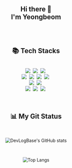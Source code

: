 <h2 align="center"> Hi there 👋<br/>I'm Yeongbeom</h2>

<br/>
<br/>

<!--
**devlogbase/devlogbase** is a ✨ _special_ ✨ repository because its `README.md` (this file) appears on your GitHub profile.

Here are some ideas to get you started:

- 🔭 I’m currently working on ...
- 🌱 I’m currently learning ...
- 👯 I’m looking to collaborate on ...
- 🤔 I’m looking for help with ...
- 💬 Ask me about ...
- 📫 How to reach me: ...
- 😄 Pronouns: ...
- ⚡ Fun fact: ...
-->

<h2 align="center"> 📚 Tech Stacks </h2>
<br/>

<div align="center">
<img src="https://img.shields.io/badge/java-007396?style=for-the-badge&logo=java&logoColor=white">&nbsp
<img src="https://img.shields.io/badge/javascript-F7DF1E?style=for-the-badge&logo=javascript&logoColor=white">&nbsp
<img src="https://img.shields.io/badge/python-3776AB?style=for-the-badge&logo=python&logoColor=white">&nbsp
</div>

<div align="center">
<img src="https://img.shields.io/badge/c-A8B9CC?style=for-the-badge&logo=c&logoColor=white">&nbsp
<img src="https://img.shields.io/badge/c++-00599C?style=for-the-badge&logo=c%2B%2B&logoColor=white">&nbsp
<img src="https://img.shields.io/badge/csharp-512BD4?style=for-the-badge&logo=csharp&logoColor=white">&nbsp
<img src="https://img.shields.io/badge/dotnet-512BD4?style=for-the-badge&logo=dotnet&logoColor=white">&nbsp
</div>

<div align="center">
<img src="https://img.shields.io/badge/oracle-F80000?style=for-the-badge&logo=oracle&logoColor=white">&nbsp
<img src="https://img.shields.io/badge/mysql-4479A1?style=for-the-badge&logo=mysql&logoColor=white">&nbsp
</div>

<div align="center">
<img src="https://img.shields.io/badge/spring-6DB33F?style=for-the-badge&logo=spring&logoColor=white">&nbsp
<img src="https://img.shields.io/badge/github-181717?style=for-the-badge&logo=github&logoColor=white">&nbsp
<img src="https://img.shields.io/badge/git-F05032?style=for-the-badge&logo=git&logoColor=white">&nbsp
</div>

<br/>
<br/>

<h2 align="center"> 📊 My Git Status </h2>

<br/>

<div align="center">

![DevLogBase's GitHub stats](https://github-readme-stats.vercel.app/api?username=devlogbase&show_icons=true)

</div>

<br/>

<div align="center">

![Top Langs](https://github-readme-stats.vercel.app/api/top-langs/?username=devlogbase&layout=compact)

</div>
